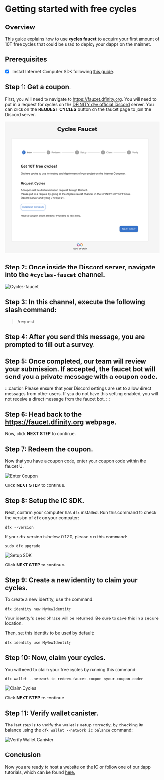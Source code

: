# Getting started with free cycles
 
## Overview

This guide explains how to use **cycles faucet** to acquire your first amount of 10T free cycles that could be used to deploy your dapps on the mainnet.

## Prerequisites

- [x] Install Internet Computer SDK following [this guide](/developer-docs/setup/install/index.mdx).

## Step 1: Get a coupon.

First, you will need to navigate to <https://faucet.dfinity.org>. You
will need to put in a request for cycles on the [DFINITY dev official Discord](https://discord.gg/jnjVVQaE2C) server. You can click on the **REQUEST CYCLES** button on the faucet page to join the Discord server.

![Getting Coupon](_attachments/faucet_step_1.png)

## Step 2: Once inside the Discord server, navigate into the `#cycles-faucet` channel. 

![Cycles-faucet](./_attachments/cycles-faucet.png)

## Step 3: In this channel, execute the following slash command:

> /request

## Step 4: After you send this message, you are prompted to fill out a survey. 

## Step 5: Once completed, our team will review your submission. If accepted, the faucet bot will send you a private message with a coupon code.

:::caution
Please ensure that your Discord settings are set to allow direct messages from other users. If you do not have this setting enabled, you will not receive a direct message from the faucet bot.
:::

## Step 6: Head back to the <https://faucet.dfinity.org> webpage. 

Now, click **NEXT STEP** to continue.

## Step 7: Redeem the coupon.

Now that you have a coupon code, enter your coupon code within the faucet UI.

![Enter Coupon](_attachments/faucet_step_3.png)

Click **NEXT STEP** to continue.

## Step 8: Setup the IC SDK.

Next, confirm your computer has `dfx` installed. Run this command to check the version of `dfx` on your computer:

    dfx --version

If your dfx version is below 0.12.0, please run this command:

    sudo dfx upgrade

![Setup SDK](_attachments/faucet_step_4.png)

Click **NEXT STEP** to continue.

## Step 9: Create a new identity to claim your cycles.

To create a new identity, use the command:

```
dfx identity new MyNewIdentity
```

Your identity's seed phrase will be returned. Be sure to save this in a secure location.

Then, set this identity to be used by default:

```
dfx identity use MyNewIdentity
```

## Step 10: Now, claim your cycles. 

You will need to claim your free cycles by running this command:

```
dfx wallet --network ic redeem-faucet-coupon <your-coupon-code>
```

![Claim Cycles](_attachments/faucet_step_5.png)

Click **NEXT STEP** to continue.

## Step 11: Verify wallet canister.

The last step is to verify the wallet is setup correctly, by checking its balance using the `dfx wallet --network ic balance` command:

![Verify Wallet Canister](_attachments/faucet_step_6.png)

## Conclusion

Now you are ready to host a website on the IC or follow one of our dapp tutorials, which can be found [here.](../../../tutorials/index.mdx)

